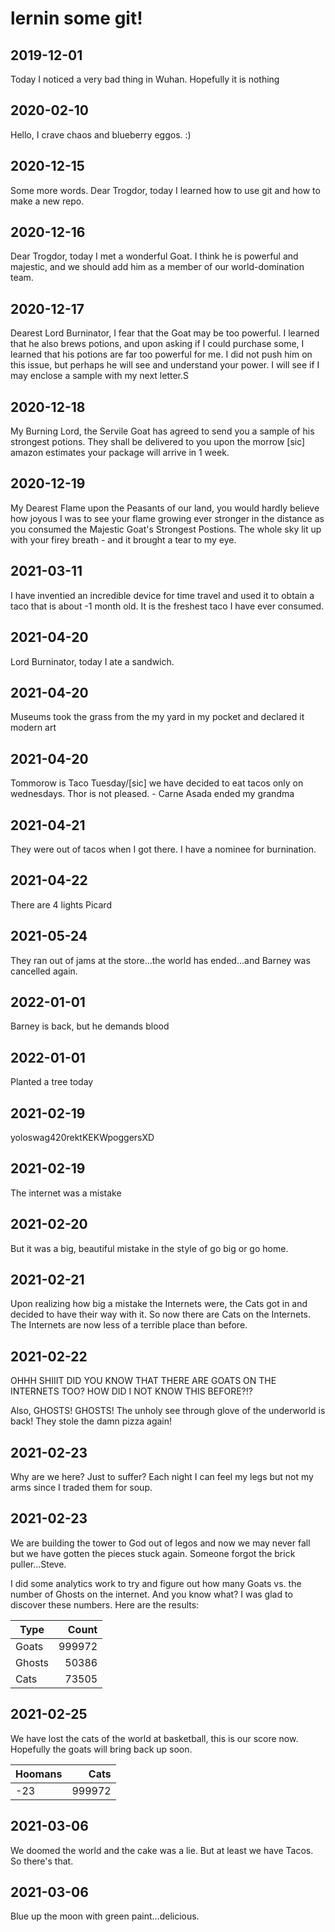 # lernin some git!

## 2019-12-01

Today I noticed a very bad thing in Wuhan.  Hopefully it is nothing

## 2020-02-10

Hello, I crave chaos and blueberry eggos. :)

## 2020-12-15

Some more words. Dear Trogdor, today I learned how to use git and how to make a new repo.

## 2020-12-16

Dear Trogdor, today I met a wonderful Goat. I think he is powerful and majestic, and we should add him as a member of our world-domination team.

## 2020-12-17

Dearest Lord Burninator, I fear that the Goat may be too powerful. I learned that he also brews potions, and upon asking if I could purchase some, I learned that his potions are far too powerful for me. I did not push him on this issue, but perhaps he will see and understand your power. I will see if I may enclose a sample with my next letter.S

## 2020-12-18

My Burning Lord, the Servile Goat has agreed to send you a sample of his strongest potions. They shall be delivered to you upon the morrow \[sic] amazon estimates your package will arrive in 1 week.

## 2020-12-19

My Dearest Flame upon the Peasants of our land, you would hardly believe how joyous I was to see your flame growing ever stronger in the distance as you consumed the Majestic Goat's Strongest Postions. The whole sky lit up with your firey breath - and it brought a tear to my eye.

## 2021-03-11

I have inventied an incredible device for time travel and used it to obtain a taco that is about -1 month old.  It is the freshest taco I have ever consumed.

## 2021-04-20

Lord Burninator, today I ate a sandwich.

## 2021-04-20

Museums took the grass from the my yard in my pocket and declared it modern art

## 2021-04-20

Tommorow is Taco Tuesday/[sic] we have decided to eat tacos only on wednesdays.  Thor is not pleased. - Carne Asada ended my grandma

## 2021-04-21

They were out of tacos when I got there.  I have a nominee for burnination.


## 2021-04-22

There are 4 lights Picard

## 2021-05-24

They ran out of jams at the store...the world has ended...and Barney was cancelled again.

## 2022-01-01

Barney is back, but he demands blood

## 2022-01-01

Planted a tree today

## 2021-02-19
yoloswag420rektKEKWpoggersXD

## 2021-02-19
The internet was a mistake

## 2021-02-20
But it was a big, beautiful mistake in the style of go big or go home.

## 2021-02-21
Upon realizing how big a  mistake the Internets were, the Cats got in and decided to have their way with it. So now there are Cats on the Internets. The Internets are now less of a terrible place than before.

## 2021-02-22
OHHH SHIIIT DID YOU KNOW THAT THERE ARE GOATS ON THE INTERNETS TOO? HOW DID I NOT KNOW THIS BEFORE?!?

Also, GHOSTS! GHOSTS! The unholy see through glove of the underworld is back! They stole the damn pizza again!

## 2021-02-23
Why are we here? Just to suffer? Each night I can feel my legs but not my arms since I traded them for soup.

## 2021-02-23
We are building the tower to God out of legos and now we may never fall but we have gotten the pieces stuck again. Someone forgot the brick puller...Steve.

I did some analytics work to try and figure out how many Goats vs. the number of Ghosts on the internet. And you know what? I was glad to discover these numbers. Here are the results:

| Type   | Count  |
| ------ | -----: |
| Goats  | 999972 |
| Ghosts | 50386  |
| Cats   | 73505  |

## 2021-02-25
We have lost the cats of the world at basketball, this is our score now. Hopefully the goats will bring back up soon.

| Hoomans  | Cats   |
| ---------| -----: |
|   -23    | 999972 |

## 2021-03-06
We doomed the world and the cake was a lie. But at least we have Tacos. So there's that.

## 2021-03-06
Blue up the moon with green paint...delicious.

